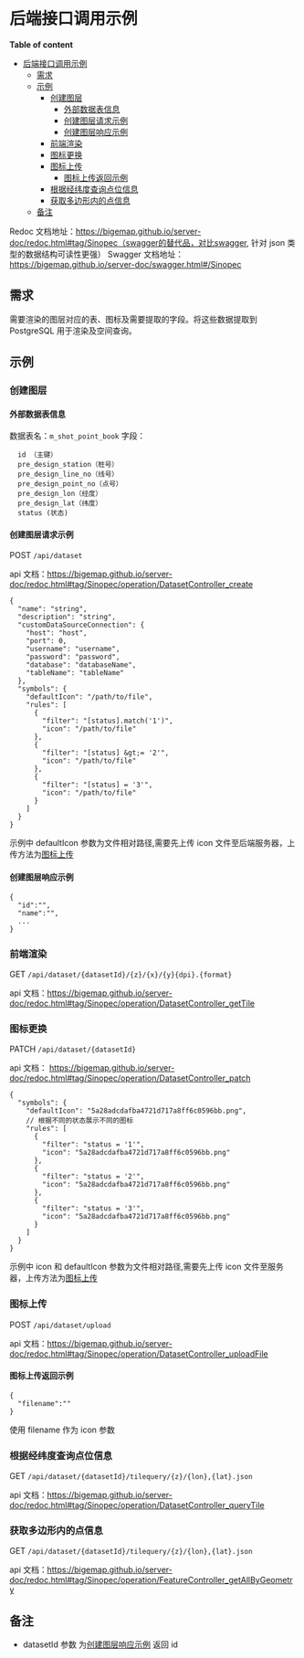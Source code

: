 # 后端接口调用示例

**Table of content**

- [后端接口调用示例](#后端接口调用示例)
  - [需求](#需求)
  - [示例](#示例)
    - [创建图层](#创建图层)
      - [外部数据表信息](#外部数据表信息)
      - [创建图层请求示例](#创建图层请求示例)
      - [创建图层响应示例](#创建图层响应示例)
    - [前端渲染](#前端渲染)
    - [图标更换](#图标更换)
    - [图标上传](#图标上传)
      - [图标上传返回示例](#图标上传返回示例)
    - [根据经纬度查询点位信息](#根据经纬度查询点位信息)
    - [获取多边形内的点信息](#获取多边形内的点信息)
  - [备注](#备注)

Redoc 文档地址：https://bigemap.github.io/server-doc/redoc.html#tag/Sinopec（swagger的替代品，对比swagger, 针对 json 类型的数据结构可读性更强）
Swagger 文档地址：https://bigemap.github.io/server-doc/swagger.html#/Sinopec

## 需求

需要渲染的图层对应的表、图标及需要提取的字段。将这些数据提取到 PostgreSQL 用于渲染及空间查询。

## 示例

### 创建图层

#### 外部数据表信息

数据表名：`m_shot_point_book`
字段：

```
  id （主键）
  pre_design_station（桩号）
  pre_design_line_no（线号）
  pre_design_point_no（点号）
  pre_design_lon（经度）
  pre_design_lat（纬度）
  status (状态)
```

#### 创建图层请求示例

POST `/api/dataset`

api 文档：https://bigemap.github.io/server-doc/redoc.html#tag/Sinopec/operation/DatasetController_create

```
{
  "name": "string",
  "description": "string",
  "customDataSourceConnection": {
    "host": "host",
    "port": 0,
    "username": "username",
    "password": "password",
    "database": "databaseName",
    "tableName": "tableName"
  },
  "symbols": {
    "defaultIcon": "/path/to/file",
    "rules": [
      {
        "filter": "[status].match('1')",
        "icon": "/path/to/file"
      },
      {
        "filter": "[status] &gt;= '2'",
        "icon": "/path/to/file"
      },
      {
        "filter": "[status] = '3'",
        "icon": "/path/to/file"
      }
    ]
  }
}
```

示例中 defaultIcon 参数为文件相对路径,需要先上传 icon 文件至后端服务器，上传方法为[图标上传](#图标上传)

#### 创建图层响应示例

```
{
  "id":"",
  "name":"",
  ...
}
```

### 前端渲染

GET `/api/dataset/{datasetId}/{z}/{x}/{y}{dpi}.{format}`

api 文档：https://bigemap.github.io/server-doc/redoc.html#tag/Sinopec/operation/DatasetController_getTile

### 图标更换

PATCH `/api/dataset/{datasetId}`

api 文档： https://bigemap.github.io/server-doc/redoc.html#tag/Sinopec/operation/DatasetController_patch

```
{
  "symbols": {
    "defaultIcon": "5a28adcdafba4721d717a8ff6c0596bb.png",
    // 根据不同的状态展示不同的图标
    "rules": [
      {
        "filter": "status = '1'",
        "icon": "5a28adcdafba4721d717a8ff6c0596bb.png"
      },
      {
        "filter": "status = '2'",
        "icon": "5a28adcdafba4721d717a8ff6c0596bb.png"
      },
      {
        "filter": "status = '3'",
        "icon": "5a28adcdafba4721d717a8ff6c0596bb.png"
      }
    ]
  }
}

```

示例中 icon 和 defaultIcon 参数为文件相对路径,需要先上传 icon 文件至服务器，上传方法为[图标上传](#图标上传)

### 图标上传

POST `/api/dataset/upload`

api 文档：https://bigemap.github.io/server-doc/redoc.html#tag/Sinopec/operation/DatasetController_uploadFile

#### 图标上传返回示例

```
{
  "filename":""
}
```

使用 filename 作为 icon 参数

### 根据经纬度查询点位信息

GET `/api/dataset/{datasetId}/tilequery/{z}/{lon},{lat}.json`

api 文档：https://bigemap.github.io/server-doc/redoc.html#tag/Sinopec/operation/DatasetController_queryTile

### 获取多边形内的点信息

GET `/api/dataset/{datasetId}/tilequery/{z}/{lon},{lat}.json`

api 文档：https://bigemap.github.io/server-doc/redoc.html#tag/Sinopec/operation/FeatureController_getAllByGeometry

## 备注

- datasetId 参数 为[创建图层响应示例](#创建图层响应示例) 返回 id
